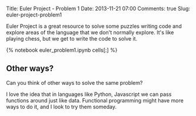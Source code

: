 Title: Euler Project - Problem 1
Date: 2013-11-21 07:00
Comments: true
Slug: euler-project-problem1

<!-- PELICAN_BEGIN_SUMMARY -->
Euler Project is a great resource to solve some puzzles writing code and explore areas of the language that we don't normally explore.  It's like playing chess, but we get to write the code to solve it.
<!-- PELICAN_END_SUMMARY -->

{% notebook euler_problem1.ipynb cells[:] %}

Other ways?
-----------

Can you think of other ways to solve the same problem?  

I love the idea that in languages like Python, Javascript we can pass functions around just like data.  Functional programming might have more ways to do it, and I look to try them someday.